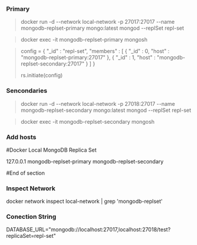 ### Primary

> docker run -d --network local-network -p 27017:27017 --name mongodb-replset-primary mongo:latest mongod --replSet repl-set

> docker exec -it mongodb-replset-primary mongosh

> config = {
  "_id" : "repl-set",
  "members" : [
    {
      "_id" : 0,
      "host" : "mongodb-replset-primary:27017"
    },
    {
      "_id" : 1,
      "host" : "mongodb-replset-secondary:27017"
    }
  ]
}
> 
> rs.initiate(config)


### Sencondaries

> docker run -d --network local-network -p 27018:27017 --name mongodb-replset-secondary mongo:latest mongod --replSet repl-set

> docker exec -it mongodb-replset-secondary mongosh


### Add hosts

#Docker Local MongoDB Replica Set

127.0.0.1 mongodb-replset-primary mongodb-replset-secondary

#End of section


### Inspect Network

docker network inspect local-network | grep 'mongodb-replset'


### Conection String

DATABASE_URL="mongodb://localhost:27017,localhost:27018/test?replicaSet=repl-set"
